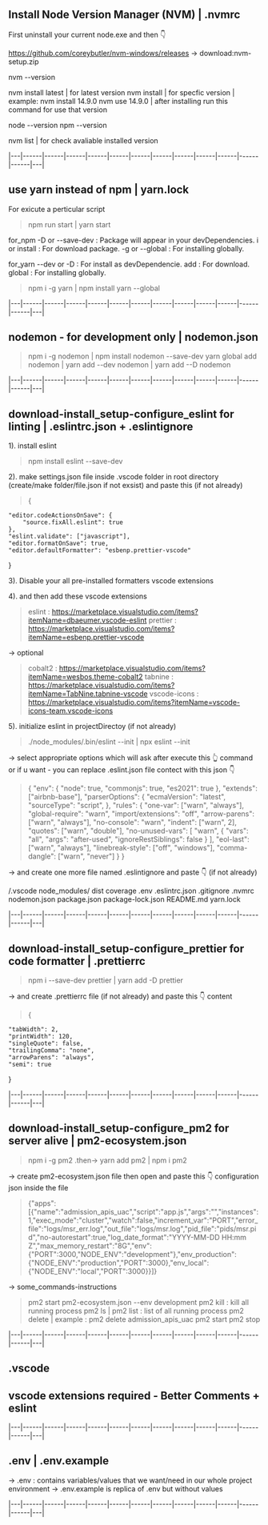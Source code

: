 ## Install Node Version Manager (NVM) | .nvmrc

First uninstall your current node.exe and then 👇

https://github.com/coreybutler/nvm-windows/releases -> download:nvm-setup.zip

nvm --version

nvm install latest | for latest version
nvm install <versionNumber> | for specfic version | example: nvm install 14.9.0
nvm use 14.9.0 | after installing run this command for use that version

node --version
npm --version

nvm list | for check avaliable installed version

|---|------|------|------|------|------|------|------|------|------|------|------|------|---|

## use yarn instead of npm | yarn.lock

For exicute a perticular script

> npm run start | yarn start

for_npm
-D or --save-dev : Package will appear in your devDependencies.
i or install : For download package.
-g or --global : For installing globally.

for_yarn
--dev or -D : For install as devDependencie.
add : For download.
global : For installing globally.

> npm i -g yarn | npm install yarn --global

|---|------|------|------|------|------|------|------|------|------|------|------|------|---|

## nodemon - for development only | nodemon.json

> npm i -g nodemon | npm install nodemon --save-dev
> yarn global add nodemon | yarn add --dev nodemon | yarn add --D nodemon

|---|------|------|------|------|------|------|------|------|------|------|------|------|---|

## download-install_setup-configure_eslint for linting | .eslintrc.json + .eslintignore

<!-- ## //impLink -> https://eslint.org/demo -->

1). install eslint

> npm install eslint --save-dev

2). make settings.json file inside .vscode folder in root directory (create/make folder/file.json if not exsist) and paste this (if not already)

> {

    "editor.codeActionsOnSave": {
        "source.fixAll.eslint": true
    },
    "eslint.validate": ["javascript"],
    "editor.formatOnSave": true,
    "editor.defaultFormatter": "esbenp.prettier-vscode"

}

3). Disable your all pre-installed formatters vscode extensions

4). and then add these vscode extensions

> eslint : https://marketplace.visualstudio.com/items?itemName=dbaeumer.vscode-eslint
> prettier : https://marketplace.visualstudio.com/items?itemName=esbenp.prettier-vscode

-> optional

> cobalt2 : https://marketplace.visualstudio.com/items?itemName=wesbos.theme-cobalt2
> tabnine : https://marketplace.visualstudio.com/items?itemName=TabNine.tabnine-vscode
> vscode-icons : https://marketplace.visualstudio.com/items?itemName=vscode-icons-team.vscode-icons

5). initialize eslint in projectDirectoy (if not already)

> ./node_modules/.bin/eslint --init | npx eslint --init

-> select appropriate options which will ask after execute this 👆 command
or if u want - you can replace .eslint.json file contect with this json 👇

> { "env": { "node": true, "commonjs": true, "es2021": true }, "extends": ["airbnb-base"], "parserOptions": { "ecmaVersion": "latest", "sourceType": "script", }, "rules": { "one-var": ["warn", "always"], "global-require": "warn", "import/extensions": "off", "arrow-parens": ["warn", "always"], "no-console": "warn", "indent": ["warn", 2], "quotes": ["warn", "double"], "no-unused-vars": [ "warn", { "vars": "all", "args": "after-used", "ignoreRestSiblings": false } ], "eol-last": ["warn", "always"], "linebreak-style": ["off", "windows"], "comma-dangle": ["warn", "never"] } }

-> and create one more file named .eslintignore and paste 👇 (if not already)

/.vscode
node_modules/
dist
coverage
.env
.eslintrc.json
.gitignore
.nvmrc
nodemon.json
package.json
package-lock.json
README.md
yarn.lock

|---|------|------|------|------|------|------|------|------|------|------|------|------|---|

## download-install_setup-configure_prettier for code formatter | .prettierrc

> npm i --save-dev prettier | yarn add -D prettier

-> and create .prettierrc file (if not already) and paste this 👇 content

> {

    "tabWidth": 2,
    "printWidth": 120,
    "singleQuote": false,
    "trailingComma": "none",
    "arrowParens": "always",
    "semi": true

}

|---|------|------|------|------|------|------|------|------|------|------|------|------|---|

## download-install_setup-configure_pm2 for server alive | pm2-ecosystem.json

> npm i -g pm2 .then-> yarn add pm2 | npm i pm2

-> create pm2-ecosystem.json file then open and paste this 👇 configuration json inside the file

> {"apps":[{"name":"admission_apis_uac","script":"app.js","args":"","instances":1,"exec_mode":"cluster","watch":false,"increment_var":"PORT","error_file":"logs\/msr_err.log","out_file":"logs\/msr.log","pid_file":"pids\/msr.pid","no-autorestart":true,"log_date_format":"YYYY-MM-DD HH:mm Z","max_memory_restart":"8G","env":{"PORT":3000,"NODE_ENV":"development"},"env_production":{"NODE_ENV":"production","PORT":3000},"env_local":{"NODE_ENV":"local","PORT":3000}}]}

-> some_commands-instructions

> pm2 start pm2-ecosystem.json --env development
> pm2 kill : kill all running process
> pm2 ls | pm2 list : list of all running process
> pm2 delete <appNameHear> | example : pm2 delete admission_apis_uac
> pm2 start <appNameHear>
> pm2 stop <appNameHear>

|---|------|------|------|------|------|------|------|------|------|------|------|------|---|

## .vscode

## vscode extensions required - Better Comments + eslint

|---|------|------|------|------|------|------|------|------|------|------|------|------|---|

## .env | .env.example

-> .env : contains variables/values that we want/need in our whole project environment
-> .env.example is replica of .env but without values

|---|------|------|------|------|------|------|------|------|------|------|------|------|---|
